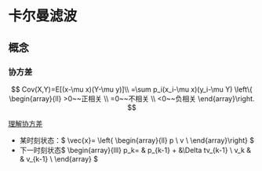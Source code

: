 # 卡尔曼滤波

## 概念

### 协方差

$$
Cov(X,Y)=E[(x-\mu x)(Y-\mu y)]\\
=\sum p_i(x_i-\mu x)(y_i-\mu Y)
\left\{
	\begin{array}{ll}
		>0~~正相关 \\
        =0~~不相关 \\
        <0~~负相关
	\end{array}\right.
$$

[理解协方差](https://mp.weixin.qq.com/s/oci4TjNH3-18SKwTK3ZnRQ)

- 某时刻状态：$
\vec{x}=
\left\{
	\begin{array}{ll}
		p \\
        v \\
	\end{array}\right\}
$
- 下一时刻状态$
	\begin{array}{lll}
		p_k= & p_{k-1} + &\Delta tv_{k-1} \\
        v_k & & v_{k-1} \\
	\end{array}
$

